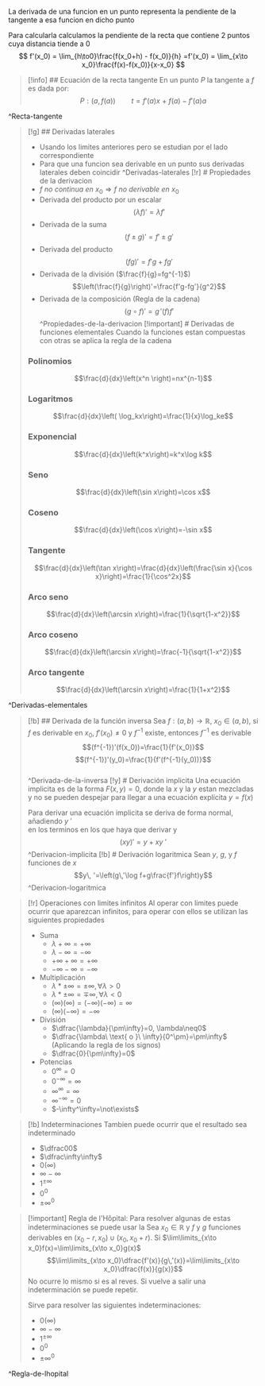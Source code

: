 La derivada de una funcion en un punto representa la pendiente de la tangente a esa funcion en dicho punto

Para calcularla calculamos la pendiente de la recta que contiene 2 puntos cuya distancia tiende a 0
$$
f'(x_0) = \lim_{h\to0}\frac{f(x_0+h) - f(x_0)}{h} =f'(x_0) = \lim_{x\to x_0}\frac{f(x)-f(x_0)}{x-x_0}
$$
> [!info] ## Ecuación de la recta tangente
> En un punto $P$ la tangente a $f$ es dada por:
> $$ P:(a,f(a))\qquad t=f'(a)x\ +\ f(a)-f'(a)a$$
> 
^Recta-tangente
> [!g] ## Derivadas laterales
> - Usando los limites anteriores pero se estudian por el lado correspondiente
> - Para que una funcion sea derivable en un punto sus derivadas laterales deben coincidir
^Derivadas-laterales
> [!r] # Propiedades de la derivacion
> - $f\ no\ continua\ en\ x_0\Rightarrow f \ no\ derivable\ en\ x_0$
> - Derivada del producto por un escalar$$(\lambda f)'=\lambda f'$$
> - Derivada de la suma$$(f\pm g)'=f'\pm g'$$
> - Derivada del producto$$(fg)'=f'g+fg'$$
> - Derivada de la división ($\frac{f}{g}=fg^{-1}$)$$\left(\frac{f}{g}\right)'=\frac{f'g-fg'}{g^2}$$
> - Derivada de la composición (Regla de la cadena) $$(g\circ f)'=g\,'(f)f'$$
^Propiedades-de-la-derivacion
> [!important] # Derivadas de funciones elementales 
> Cuando la funciones estan compuestas con otras se aplica la regla de la cadena
> ### Polinomios
> $$\frac{d}{dx}\left(x^n \right)=nx^{n-1}$$
> ### Logaritmos
> $$\frac{d}{dx}\left( \log_kx\right)=\frac{1}{x}\log_ke$$
> ### Exponencial
> $$\frac{d}{dx}\left(k^x\right)=k^x\log k$$
> ### Seno
> $$\frac{d}{dx}\left(\sin x\right)=\cos x$$
> ### Coseno
> $$\frac{d}{dx}\left(\cos x\right)=-\sin x$$
> ### Tangente
> $$\frac{d}{dx}\left(\tan x\right)=\frac{d}{dx}\left(\frac{\sin x}{\cos x}\right)=\frac{1}{\cos^2x}$$
> ### Arco seno
> $$\frac{d}{dx}\left(\arcsin x\right)=\frac{1}{\sqrt{1-x^2}}$$
> ### Arco coseno
> $$\frac{d}{dx}\left(\arcsin x\right)=\frac{-1}{\sqrt{1-x^2}}$$
> ### Arco tangente
> $$\frac{d}{dx}\left(\arcsin x\right)=\frac{1}{1+x^2}$$
> 
> 
^Derivadas-elementales
> [!b] ## Derivada de la función inversa
> Sea $f:(a,b)\to\mathbb{R}$, $x_0\in(a,b)$, si $f$ es derivable en $x_0$, $f'(x_0)\neq0$ y $f^{-1}$ existe, entonces $f^{-1}$ es derivable $$(f^{-1})'(f(x_0))=\frac{1}{f'(x_0)}$$$$(f^{-1})'(y_0)=\frac{1}{f'(f^{-1}(y_0))}$$    
^Derivada-de-la-inversa
> [!y] # Derivación implicita
> Una ecuación implicita es de la forma $F(x,y)=0$, donde la $x$ y la $y$ estan mezcladas y no se pueden despejar para llegar a una ecuación explícita $y=f(x)$ 
> 
> Para derivar una ecuación implicita se deriva de forma normal, añadiendo $y\ '$    
> en los terminos en los que haya que derivar y $$(xy)'=y+xy\ '$$
^Derivacion-implicita
> [!b] # Derivación logaritmica
> Sean $y$, $g$, y $f$ funciones de $x$ 
> $$y\, '=\left(g\,'\log f+g\frac{f'}f\right)y$$
^Derivacion-logaritmica

> [!r] Operaciones con limites infinitos
> Al operar con limites puede ocurrir que aparezcan infinitos, para operar con ellos se utilizan las siguientes propiedades
> - Suma
> 	- $\lambda + \infty = +\infty$
> 	- $\lambda - \infty = -\infty$
> 	- $+\infty + \infty = +\infty$
> 	- $-\infty - \infty = -\infty$
> - Multiplicación
> 	- $\lambda * \pm \infty = \pm\infty, \forall\lambda>0$
> 	- $\lambda * \pm \infty = \mp\infty, \forall\lambda<0$
> 	- $(\infty)(\infty) = (- \infty)(-\infty)=\infty$
> 	- $(\infty)(-\infty)=-\infty$
> - División
> 	- $\dfrac{\lambda}{\pm\infty}=0, \lambda\neq0$
> 	- $\dfrac{\lambda\ \text{ o }\  \infty}{0^\pm}=\pm\infty$ (Aplicando la regla de los signos)
> 	- $\dfrac{0}{\pm\infty}=0$
> - Potencias
> 	- $0^{\infty}=0$
> 	- $0^{-\infty}=\infty$
> 	- $\infty^\infty=\infty$
> 	- $\infty^{-\infty}=0$
> 	- $-\infty^\infty=\not\exists$
> 

> [!b] Indeterminaciones
> Tambien puede ocurrir que el resultado sea indeterminado
> - $\dfrac00$
> - $\dfrac\infty\infty$
> - $0(\infty)$
> - $\infty-\infty$
> - $1^{\pm\infty}$
> - $0^0$
> - $\pm\infty^0$

> [!important] Regla de l'Hôpital:
> Para resolver algunas de estas indeterminaciones se puede usar la 
> Sea $x_0\in\mathbb{R}$ y $f$ y $g$ funciones derivables en $(x_0-r, x_0)\cup(x_0, x_0+r)$. Si $\lim\limits_{x\to x_0}f(x)=\lim\limits_{x\to x_0}g(x)$ $$\lim\limits_{x\to x_0}\dfrac{f'(x)}{g\,'(x)}=\lim\limits_{x\to x_0}\dfrac{f(x)}{g(x)}$$
> No ocurre lo mismo si es al reves.
> Si vuelve a salir una indeterminación se puede repetir.
> 
> Sirve para resolver las siguientes indeterminaciones: 
> - $0(\infty)$
> - $\infty-\infty$
> - $1^{\pm\infty}$
> - $0^0$
> - $\pm\infty^0$
> 
^Regla-de-lhopital
